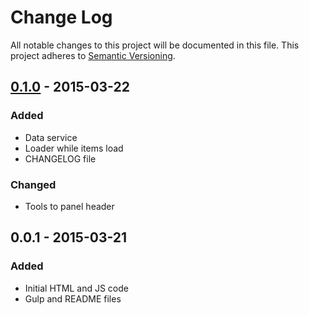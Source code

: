 # Change Log
All notable changes to this project will be documented in this file.
This project adheres to [Semantic Versioning](http://semver.org/).


## [0.1.0] - 2015-03-22
### Added
- Data service
- Loader while items load
- CHANGELOG file

### Changed
- Tools to panel header


## 0.0.1 - 2015-03-21
### Added
- Initial HTML and JS code
- Gulp and README files


[0.1.0]: https://github.com/fcosrno/sift/compare/v0.1.0...v0.0.1
